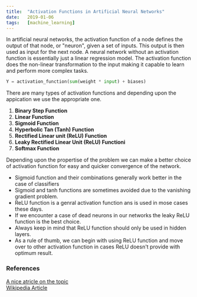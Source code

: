 ```yaml
---
title: 	"Activation Functions in Artificial Neural Networks"
date: 	2019-01-06
tags: 	[machine_learning]
---
```


In artificial neural networks, the activation function of a node defines the output of that node, or "neuron", given a 
set of inputs. This output is then used as input for the next node. A neural network without an activation function is 
essentially just a linear regression model. The activation function does the non-linear transformation to the input 
making it capable to learn and perform more complex tasks.
```python
Y = activation_function(sum(weight * input) + biases)
```
There are many types of activation functions and depending upon the appication we use the appropriate one.  

1. **Binary Step Function**
2. **Linear Function**  
3. **Sigmoid Function**  
4. **Hyperbolic Tan (Tanh) Function**
5. **Rectified Linear unit (ReLU) Function**
6. **Leaky Rectified Linear Unit (ReLU) Functioni**
7. **Softmax Function**

Depending upon the propertise of the problem we can make a better choice of activation function for easy and quicker 
convergence of the network.
- Sigmoid function and their combinations generally work better in the case of classifiers
- Sigmoid and tanh functions are sometimes avoided due to the vanishing gradient problem.
- ReLU function is a genral activation function ans is used in mose cases these days.
- If we encounter a case of dead neurons in our networks the leaky ReLU function is the best choice.
- Always keep in mind that ReLU function should only be used in hidden layers.
- As a rule of thumb, we can begin with using ReLU function and move over to other activation function in cases ReLU 
doesn't provide with optimum result.

### References  
[A nice atricle on the topic](https://www.analyticsvidhya.com/blog/2017/10/fundamentals-deep-learning-activation-functions-when-to-use-them/)  
[Wikipedia Article](https://en.wikipedia.org/wiki/Activation_function)
